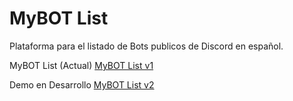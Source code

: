 # MyBOT List
Plataforma para el listado de Bots publicos de Discord en español.

MyBOT List (Actual) [MyBOT List v1](https://portalmybot.com/mybotlist)

Demo en Desarrollo [MyBOT List v2](https://mybotlist.herokuapp.com/)